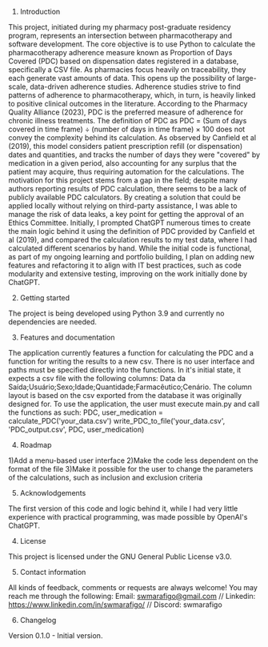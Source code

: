 1. Introduction

 
This project, initiated during my pharmacy post-graduate residency program, represents an intersection between pharmacotherapy and software development. The core objective is to use Python to calculate the pharmacotherapy adherence measure known as Proportion of Days Covered (PDC) based on dispensation dates registered in a database, specifically a CSV file.
As pharmacies focus heavily on traceability, they each generate vast amounts of data. This opens up the possibility of large-scale, data-driven adherence studies. Adherence studies strive to find patterns of adherence to pharmacotherapy, which, in turn, is heavily linked to positive clinical outcomes in the literature.
According to the Pharmacy Quality Alliance (2023), PDC is the preferred measure of adherence for chronic illness treatments. The definition of PDC as PDC = (Sum of days covered in time frame) ÷ (number of days in time frame) × 100 does not convey the complexity behind its calculation. As observed by Canfield et al (2019), this model considers patient prescription refill (or dispensation) dates and quantities, and tracks the number of days they were "covered" by medication in a given period, also accounting for any surplus that the patient may acquire, thus requiring automation for the calculations.
The motivation for this project stems from a gap in the field; despite many authors reporting results of PDC calculation, there seems to be a lack of publicly available PDC calculators. By creating a solution that could be applied locally without relying on third-party assistance, I was able to manage the risk of data leaks, a key point for getting the approval of an Ethics Committee.
Initially, I prompted ChatGPT numerous times to create the main logic behind it using the definition of PDC provided by Canfield et al (2019), and compared the calculation results to my test data, where I had calculated different scenarios by hand.
While the initial code is functional, as part of my ongoing learning and portfolio building, I plan on adding new features and refactoring it to align with IT best practices, such as code modularity and extensive testing, improving on the work initially done by ChatGPT.


2. Getting started

   
The project is being developed using Python 3.9 and currently no dependencies are needed.


3. Features and documentation

   
The application currently features a function for calculating the PDC and a function for writing the results to a new csv. There is no user interface and paths must be specified directly into the functions. 
In it's initial state, it expects a csv file with the following columns: Data da Saída;Usuário;Sexo;Idade;Quantidade;Farmacêutico;Cenário.
The column layout is based on the csv exported from the database it was originally designed for. 
To use the application, the user must execute main.py and call the functions as such:
PDC, user_medication = calculate_PDC('your_data.csv')
write_PDC_to_file('your_data.csv', 'PDC_output.csv', PDC, user_medication)


4. Roadmap

1)Add a menu-based user interface
2)Make the code less dependent on the format of the file
3)Make it possible for the user to change the parameters of the calculations, such as inclusion and exclusion criteria


5. Acknowlodgements


The first version of this code and logic behind it, while I had very little experience with practical programming, was made possible by OpenAI's ChatGPT.


4. License

   
This project is licensed under the GNU General Public License v3.0.


5. Contact information

    
All kinds of feedback, comments or requests are always welcome!
You may reach me through the following:
Email: swmarafigo@gmail.com // Linkedin: https://www.linkedin.com/in/swmarafigo/ // Discord: swmarafigo


6. Changelog

    
Version 0.1.0 - Initial version.


   
